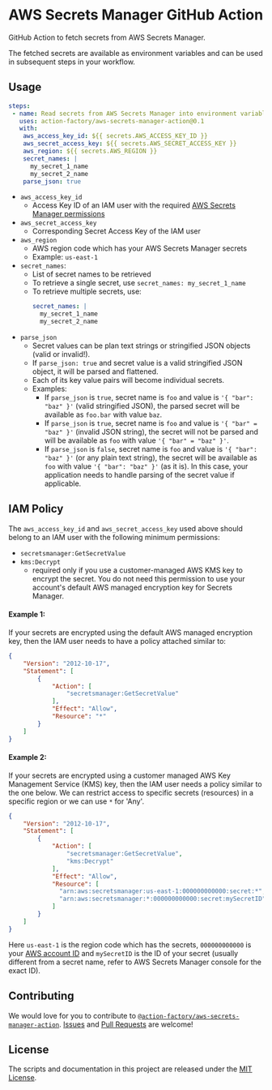 # AWS Secrets Manager GitHub Action
GitHub Action to fetch secrets from AWS Secrets Manager. 

The fetched secrets are available as environment variables and can be used in subsequent steps in your workflow. 

## Usage
```yaml
steps:
 - name: Read secrets from AWS Secrets Manager into environment variables
   uses: action-factory/aws-secrets-manager-action@0.1
   with:
    aws_access_key_id: ${{ secrets.AWS_ACCESS_KEY_ID }}
    aws_secret_access_key: ${{ secrets.AWS_SECRET_ACCESS_KEY }}
    aws_region: ${{ secrets.AWS_REGION }}
    secret_names: |
      my_secret_1_name
      my_secret_2_name
    parse_json: true
```

- `aws_access_key_id`
  - Access Key ID of an IAM user with the required [AWS Secrets Manager permissions](#iam-policy)
- `aws_secret_access_key`
  - Corresponding Secret Access Key of the IAM user
- `aws_region`
  - AWS region code which has your AWS Secrets Manager secrets 
  - Example: `us-east-1`
- `secret_names`: 
  - List of secret names to be retrieved
  - To retrieve a single secret, use `secret_names: my_secret_1_name`
  - To retrieve multiple secrets, use: 
    ```yaml
    secret_names: |
      my_secret_1_name
      my_secret_2_name
    ```
- `parse_json`
  - Secret values can be plan text strings or stringified JSON objects (valid or invalid!).
  - If `parse_json: true` and secret value is a valid stringified JSON object, it will be parsed and flattened.
  - Each of its key value pairs will become individual secrets.
  - Examples: 
    - If `parse_json` is `true`, secret name is `foo` and value is `'{ "bar": "baz" }'` (valid stringified JSON), the parsed secret will be available as `foo.bar` with value `baz`.
    - If `parse_json` is `true`, secret name is `foo` and value is `'{ "bar" = "baz" }'` (invalid JSON string), the secret will not be parsed and will be available as `foo` with value `'{ "bar" = "baz" }'`.
    - If `parse_json` is `false`, secret name is `foo` and value is `'{ "bar": "baz" }'` (or any plain text string), the secret will be available as `foo` with value `'{ "bar": "baz" }'` (as it is). In this case, your application needs to handle parsing of the secret value if applicable.

## IAM Policy
The `aws_access_key_id` and `aws_secret_access_key` used above should belong to an IAM user with the following minimum permissions:
- `secretsmanager:GetSecretValue`
- `kms:Decrypt`
  - required only if you use a customer-managed AWS KMS key to encrypt the secret. You do not need this permission to use your account's default AWS managed encryption key for Secrets Manager.

#### Example 1:
 If your secrets are encrypted using the default AWS managed encryption key, then the IAM user needs to have a policy attached similar to:
```json
{
    "Version": "2012-10-17",
    "Statement": [
        {
            "Action": [
                "secretsmanager:GetSecretValue"
            ],
            "Effect": "Allow",
            "Resource": "*"
        }
    ]
}
```

#### Example 2:
 If your secrets are encrypted using a customer managed AWS Key Management Service (KMS) key, then the IAM user needs a policy similar to the one below. We can restrict access to specific secrets (resources) in a specific region or we can use `*` for 'Any'.
```json
{
    "Version": "2012-10-17",
    "Statement": [
        {
            "Action": [
                "secretsmanager:GetSecretValue",
                "kms:Decrypt"
            ],
            "Effect": "Allow",
            "Resource": [
              "arn:aws:secretsmanager:us-east-1:000000000000:secret:*",
              "arn:aws:secretsmanager:*:000000000000:secret:mySecretID"
            ]
        }
    ]
}
```
Here `us-east-1` is the region code which has the secrets, `000000000000` is your [AWS account ID](https://console.aws.amazon.com/billing/home?#/account) and `mySecretID` is the ID of your secret (usually different from a secret name, refer to AWS Secrets Manager console for the exact ID).

## Contributing
We would love for you to contribute to [`@action-factory/aws-secrets-manager-action`](https://github.com/action-factory/aws-secrets-manager-action). [Issues](https://github.com/action-factory/aws-secrets-manager-action/issues) and [Pull Requests](https://github.com/action-factory/aws-secrets-manager-action/pulls) are welcome!

## License
The scripts and documentation in this project are released under the [MIT License](https://github.com/action-factory/aws-secrets-manager-action/blob/master/LICENSE).
